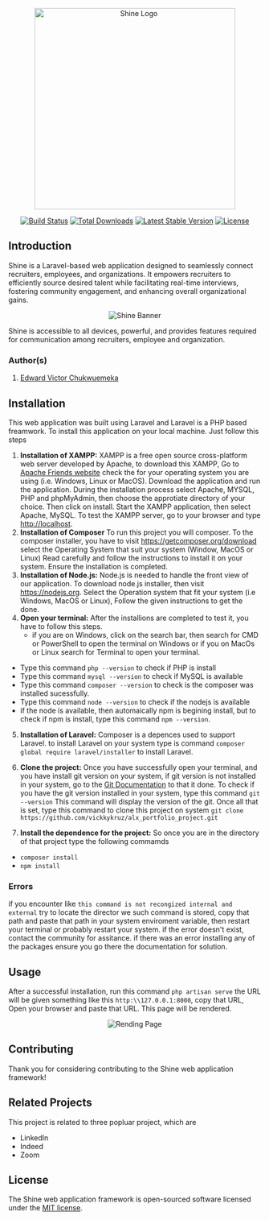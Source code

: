 <p align="center"><a href="https://shine.com" target="_blank"><img src="https://pouch.jumpshare.com/preview/6XthFXsBaEjwo-byjEy354bh6sCCvuFI2omwdST_PkJ0R8jBp3wSo0Yuxe7PWcc9pKHe4akruJxneOT2kxKl8SOTNXSjq2L2EAgID7_w5Kw" width="400" alt="Shine Logo"></a></p>

<p align="center">
<a href="https://github.com/laravel/framework/actions"><img src="https://github.com/laravel/framework/workflows/tests/badge.svg" alt="Build Status"></a>
<a href="https://packagist.org/packages/laravel/framework"><img src="https://img.shields.io/packagist/dt/laravel/framework" alt="Total Downloads"></a>
<a href="https://packagist.org/packages/laravel/framework"><img src="https://img.shields.io/packagist/v/laravel/framework" alt="Latest Stable Version"></a>
<a href="https://packagist.org/packages/laravel/framework"><img src="https://img.shields.io/packagist/l/laravel/framework" alt="License"></a>
</p>

## Introduction
Shine is a Laravel-based web application designed to seamlessly connect recruiters, employees, and organizations. It empowers recruiters to efficiently source desired talent while facilitating real-time interviews, fostering community engagement, and enhancing overall organizational gains.

<p align="center"><img src="https://i.ibb.co/GCBM6w3/Screenshot-2024-02-17-001309-removebg-preview-1.png" alt="Shine Banner" /></p>

Shine is accessible to all devices, powerful, and provides features required for communication among recruiters, employee and organization.
### Author(s)
1. <a href="https://www.linkedin.com/in/edward-victor-53097324a?utm_source=share&utm_campaign=share_via&utm_content=profile&utm_medium=android_app">Edward Victor Chukwuemeka </a>

## Installation

This web application was built using Laravel and Laravel is a PHP based freamwork. To install this application on your local machine. Just follow this steps
1. <b>Installation of XAMPP:</b>
   XAMPP is a free open source cross-platform web server developed by Apache, to download this XAMPP, Go to <a href="https://www.apachefriends.org/index.html">Apache Friends website</a> check the for your operating system you are using (i.e. Windows, Linux or MacOS). Download the application and run the application. During the installation process select Apache, MYSQL, PHP and phpMyAdmin, then choose the approtiate directory of your choice. Then click on install. Start the XAMPP application, then select Apache, MySQL. To test the XAMPP server, go to your browser and type <a href="http://localhost">http://localhost</a>.
2. <b>Installation of Composer</b>
   To run this project you will composer. To the composer installer, you have to visit <a href="https://getcomposer.org/download">https://getcomposer.org/download</a> select the Operating System that suit your system (Window, MacOS or Linux) Read carefully and follow the instructions to install it on your system. Ensure the installation is completed.
3. <b> Installation of Node.js:</b>
   Node.js is needed to handle the front view of our application. To download node.js installer, then visit <a href="https://nodejs.org">https://nodejs.org</a>. Select the Operation system that fit your system (i.e Windows, MacOS or Linux), Follow the given instructions to get the done.
4. <b>Open your terminal:</b>
   After the installions are completed to test it, you have to follow this steps. 
   - if you are on Windows, click on the search bar, then search for CMD or PowerShell to open the terminal on Windows or if you on MacOs or Linux search for Terminal to open your terminal.
  - Type this command ```php --version``` to check if PHP is install
  - Type this command ```mysql --version``` to check if MySQL is available
  - Type this command ```composer --version``` to check is the composer was installed sucessfully.
  - Type this command ```node --version``` to check if the nodejs is available
  - if the node is available, then automaically npm is begining install, but to check if npm is install, type this command ```npm --version```.

5. <b>Installation of Laravel:</b>
   Composer is a depences used to support Laravel. to install Laravel on your system type is command ```composer global require laravel/installer``` to install Laravel.

6. <b>Clone the project:</b>
   Once you have successfully open your terminal, and you have install git version on your system, if git version is not installed in your system, go to the <a href="">Git Documentation</a> to that it done. To check if you have the git version installed in your system, type this command
```git --version```
This command will display the version of the git. Once all that is set, type this command to clone this project on system 
``` git clone https://github.com/vickkykruz/alx_portfolio_project.git ```

7. <b>Install the dependence for the project:</b>
  So once you are in the directory of that project type the following commamds
  - ```composer install```
  - ```npm install```
### Errors

if you encounter like ```this command is not recongized internal and external``` try to locate the director we such command is stored, copy that path and paste that path in your system enviroment variable, then restart your terminal or probably restart your system. if the error doesn't exist, contact the community for assitance. if there was an error installing any of the packages ensure you go there the documentation for solution.

## Usage

After a successful installation, run this command ```php artisan serve``` the URL will be given something like this ```http:\\127.0.0.1:8000```, copy that URL, Open your browser and paste that URL. This page will be rendered.

<p align="center"><img src="" alt="Rending Page" /></p>

## Contributing

Thank you for considering contributing to the Shine web application framework!

## Related Projects

This project is related to three popluar project, which are
- LinkedIn
- Indeed
- Zoom

## License

The Shine web application framework is open-sourced software licensed under the [MIT license](https://opensource.org/licenses/MIT).

